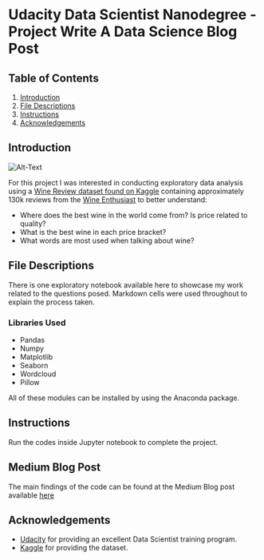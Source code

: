 # Udacity Data Scientist Nanodegree - Project Write A Data Science Blog Post

## Table of Contents
1. [Introduction](#introduction)
2. [File Descriptions](#descriptions)
3. [Instructions](#instructions)
4. [Acknowledgements](#acknowledgements)

<a name="introduction"></a>
## Introduction


![Alt-Text](https://media.newyorker.com/photos/608ff886e06ef663c96fead4/master/w_1000,c_limit/Gollner-Wine.jpg)


For this project I was interested in conducting exploratory data analysis using a [Wine Review dataset found on Kaggle](https://www.kaggle.com/zynicide/wine-reviews) containing approximately 130k reviews from the [Wine Enthusiast](https://www.winemag.com/?s=&drink_type=wine) to better understand:
 - Where does the best wine in the world come from? Is price related to quality?
 - What is the best wine in each price bracket?
 - What words are most used when talking about wine?

<a name="descriptions"></a>
## File Descriptions
There is one exploratory notebook available here to showcase my work related to the questions posed. Markdown cells were used throughout to explain the process taken.

### Libraries Used
* Pandas
* Numpy
* Matplotlib
* Seaborn
* Wordcloud
* Pillow

All of these modules can be installed by using the Anaconda package.

<a name="instructions"></a>
## Instructions
Run the codes inside Jupyter notebook to complete the project.
## Medium Blog Post 
The main findings of the code can be found at the Medium Blog post available [here](https://medium.com/@phongvn2611/wine-selection-from-a-data-perspective-e45b2f616ef3)

<a name="acknowledgements"></a>
## Acknowledgements
* [Udacity](https://www.udacity.com/) for providing an excellent Data Scientist training program.
* [Kaggle](https://www.kaggle.com/zynicide/wine-reviews) for providing the dataset.
